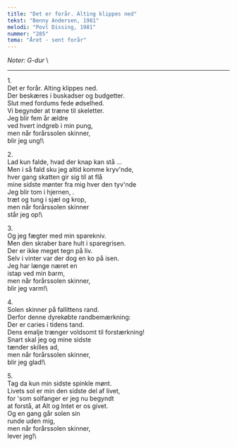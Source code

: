 ```yaml
---
title: "Det er forår. Alting klippes ned"
tekst: "Benny Andersen, 1981"
melodi: "Povl Dissing, 1981"
nummer: "285"
tema: "Året - sent forår"
---
```

*Noter: G-dur* \

***

1\.\
Det er forår. Alting klippes ned.\
Der beskæres i buskadser og budgetter.\
Slut med fordums fede ødselhed.\
Vi begynder at træne til skeletter.\
Jeg blir fem år ældre\
ved hvert indgreb i min pung,\
men når forårssolen skinner,\
blir jeg ung!\

2\.\
Lad kun falde, hvad der knap kan stå ...\
Men i så fald sku jeg altid komme kryv'nde,\
hver gang skatten gir sig til at flå\
mine sidste mønter fra mig hver den tyv'nde\
Jeg blir tom i hjernen, .\
træt og tung i sjæl og krop,\
men når forårssolen skinner\
står jeg op!\

3\.\
Og jeg fægter med min sparekniv.\
Men den skraber bare hult i sparegrisen.\
Der er ikke meget tegn på liv.\
Selv i vinter var der dog en ko på isen.\
Jeg har længe næret en\
istap ved min barm,\
men når forårssolen skinner,\
blir jeg varm!\

4\.\
Solen skinner på fallittens rand.\
Derfor denne dyrekøbte randbemærkning:\
Der er caries i tidens tand.\
Dens emalje trænger voldsomt til forstærkning!\
Snart skal jeg og mine sidste\
tænder skilles ad,\
men når forårssolen skinner,\
blir jeg glad!\

5\.\
Tag da kun min sidste spinkle mønt.\
Livets sol er min den sidste del af livet,\
for 'som solfanger er jeg nu begyndt\
at forstå, at Alt og Intet er os givet.\
Og en gang går solen sin\
runde uden mig,\
men når forårssolen skinner,\
lever jeg!\
